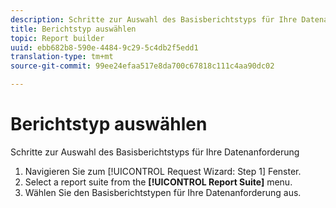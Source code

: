 ```yaml
---
description: Schritte zur Auswahl des Basisberichtstyps für Ihre Datenanforderung
title: Berichtstyp auswählen
topic: Report builder
uuid: ebb682b8-590e-4484-9c29-5c4db2f5edd1
translation-type: tm+mt
source-git-commit: 99ee24efaa517e8da700c67818c111c4aa90dc02

---
```



# Berichtstyp auswählen

Schritte zur Auswahl des Basisberichtstyps für Ihre Datenanforderung

1. Navigieren Sie zum [!UICONTROL Request Wizard: Step 1] Fenster.
1. Select a report suite from the **[!UICONTROL Report Suite]** menu.
1. Wählen Sie den Basisberichtstypen für Ihre Datenanforderung aus.
